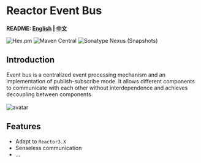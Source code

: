 # Reactor Event Bus

**README: [English](https://gitlab.yanzx-dev.cn/reactor/reactor-event-bus/blob/master/README.md) | [中文](https://gitlab.yanzx-dev.cn/reactor/reactor-event-bus/blob/master/README-zh.md)**

![Hex.pm](https://img.shields.io/hexpm/l/plug.svg?color=green)
![Maven Central](https://img.shields.io/maven-central/v/com.github.virtualcry/reactor-event-bus.svg)
![Sonatype Nexus (Snapshots)](https://img.shields.io/nexus/snapshots/https/oss.sonatype.org/com.github.virtualcry/reactor-event-bus.svg)

## Introduction
Event bus is a centralized event processing mechanism and an implementation of publish-subscribe mode.
It allows different components to communicate with each other without interdependence and achieves decoupling between components.
<br><br>
![avatar](https://gitlab.yanzx-dev.cn/reactor/reactor-event-bus/raw/master/images/data-routing.svg)

## Features
* Adapt to `Reactor3.X`
* Senseless communication
* ...